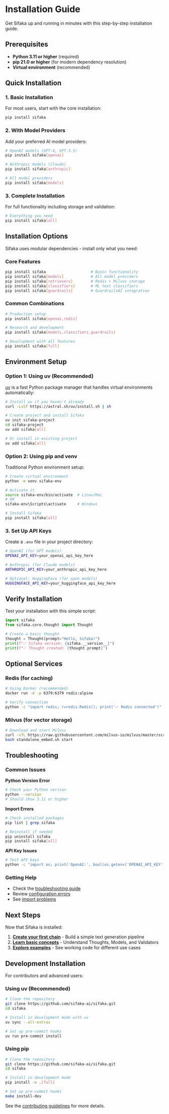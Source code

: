 # Installation Guide

Get Sifaka up and running in minutes with this step-by-step installation guide.

## Prerequisites

- **Python 3.11 or higher** (required)
- **pip 21.0 or higher** (for modern dependency resolution)
- **Virtual environment** (recommended)

## Quick Installation

### 1. Basic Installation
For most users, start with the core installation:

```bash
pip install sifaka
```

### 2. With Model Providers
Add your preferred AI model providers:

```bash
# OpenAI models (GPT-4, GPT-3.5)
pip install sifaka[openai]

# Anthropic models (Claude)
pip install sifaka[anthropic]

# All model providers
pip install sifaka[models]
```

### 3. Complete Installation
For full functionality including storage and validation:

```bash
# Everything you need
pip install sifaka[all]
```

## Installation Options

Sifaka uses modular dependencies - install only what you need:

### Core Features
```bash
pip install sifaka                    # Basic functionality
pip install sifaka[models]            # All model providers
pip install sifaka[retrievers]        # Redis + Milvus storage
pip install sifaka[classifiers]       # ML text classifiers
pip install sifaka[guardrails]        # GuardrailsAI integration
```

### Common Combinations
```bash
# Production setup
pip install sifaka[openai,redis]

# Research and development
pip install sifaka[models,classifiers,guardrails]

# Development with all features
pip install sifaka[full]
```

## Environment Setup

### Option 1: Using uv (Recommended)
[uv](https://docs.astral.sh/uv/) is a fast Python package manager that handles virtual environments automatically:

```bash
# Install uv if you haven't already
curl -LsSf https://astral.sh/uv/install.sh | sh

# Create project and install Sifaka
uv init sifaka-project
cd sifaka-project
uv add sifaka[all]

# Or install in existing project
uv add sifaka[all]
```

### Option 2: Using pip and venv
Traditional Python environment setup:

```bash
# Create virtual environment
python -m venv sifaka-env

# Activate it
source sifaka-env/bin/activate  # Linux/Mac
# OR
sifaka-env\Scripts\activate     # Windows

# Install Sifaka
pip install sifaka[all]
```

### 3. Set Up API Keys
Create a `.env` file in your project directory:

```bash
# OpenAI (for GPT models)
OPENAI_API_KEY=your_openai_api_key_here

# Anthropic (for Claude models)
ANTHROPIC_API_KEY=your_anthropic_api_key_here

# Optional: HuggingFace (for open models)
HUGGINGFACE_API_KEY=your_huggingface_api_key_here
```

## Verify Installation

Test your installation with this simple script:

```python
import sifaka
from sifaka.core.thought import Thought

# Create a basic thought
thought = Thought(prompt="Hello, Sifaka!")
print(f"✅ Sifaka version: {sifaka.__version__}")
print(f"✅ Thought created: {thought.prompt}")
```

## Optional Services

### Redis (for caching)
```bash
# Using Docker (recommended)
docker run -d -p 6379:6379 redis:alpine

# Verify connection
python -c "import redis; r=redis.Redis(); print('✅ Redis connected')"
```

### Milvus (for vector storage)
```bash
# Download and start Milvus
curl -sfL https://raw.githubusercontent.com/milvus-io/milvus/master/scripts/standalone_embed.sh -o standalone_embed.sh
bash standalone_embed.sh start
```

## Troubleshooting

### Common Issues

**Python Version Error**
```bash
# Check your Python version
python --version
# Should show 3.11 or higher
```

**Import Errors**
```bash
# Check installed packages
pip list | grep sifaka

# Reinstall if needed
pip uninstall sifaka
pip install sifaka[all]
```

**API Key Issues**
```bash
# Test API keys
python -c "import os; print('OpenAI:', bool(os.getenv('OPENAI_API_KEY')))"
```

### Getting Help

- Check the [troubleshooting guide](../troubleshooting/common-issues.md)
- Review [configuration errors](../troubleshooting/configuration-errors.md)
- See [import problems](../troubleshooting/import-problems.md)

## Next Steps

Now that Sifaka is installed:

1. **[Create your first chain](first-chain.md)** - Build a simple text generation pipeline
2. **[Learn basic concepts](basic-concepts.md)** - Understand Thoughts, Models, and Validators
3. **[Explore examples](../../examples/)** - See working code for different use cases

## Development Installation

For contributors and advanced users:

### Using uv (Recommended)
```bash
# Clone the repository
git clone https://github.com/sifaka-ai/sifaka.git
cd sifaka

# Install in development mode with uv
uv sync --all-extras

# Set up pre-commit hooks
uv run pre-commit install
```

### Using pip
```bash
# Clone the repository
git clone https://github.com/sifaka-ai/sifaka.git
cd sifaka

# Install in development mode
pip install -e .[full]

# Set up pre-commit hooks
make install-dev
```

See the [contributing guidelines](../guidelines/CONTRIBUTING_GUIDELINES.md) for more details.
